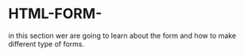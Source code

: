 # HTML-FORM-
in this section wer are going to learn about the form and how to make different type of forms.
